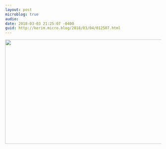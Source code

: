 ```yaml
---
layout: post
microblog: true
audio: 
date: 2018-03-03 21:25:07 -0400
guid: http://kerim.micro.blog/2018/03/04/012507.html
---
```



<img src="http://micro.oxus.net/uploads/2018/9c663d2d6c.jpg" width="600" height="337" />
